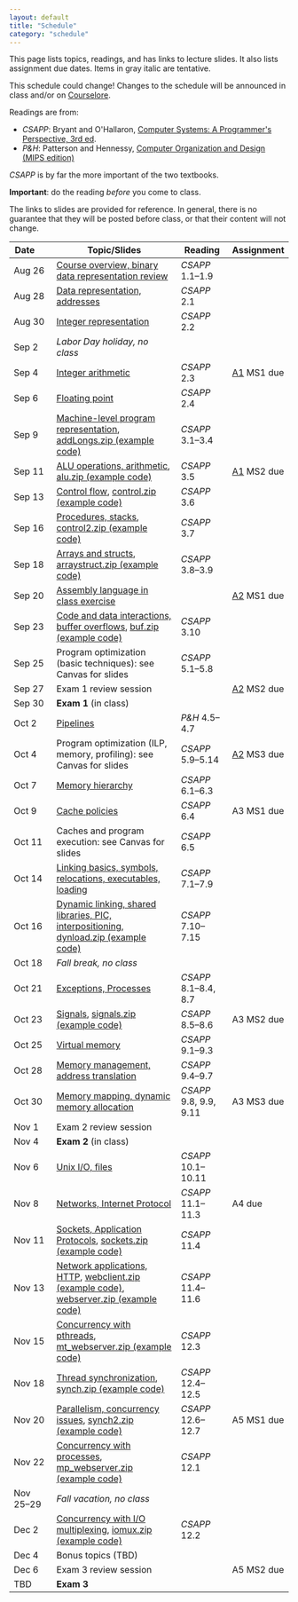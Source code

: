 ```yaml
---
layout: default
title: "Schedule"
category: "schedule"
---
```


This page lists topics, readings, and has links to lecture slides.
It also lists assignment due dates.  Items <span class="tentative">in
gray italic</span> are tentative.

This schedule could change!  Changes
to the schedule will be announced in class and/or on
[Courselore](https://courselore.org/).

Readings are from:
* *CSAPP*: Bryant and O'Hallaron, [Computer Systems: A Programmer's Perspective, 3rd ed](https://csapp.cs.cmu.edu/).
* *P&amp;H*: Patterson and Hennessy, [Computer Organization and Design (MIPS edition)](https://www.elsevier.com/books/computer-organization-and-design-mips-edition/patterson/978-0-12-407726-3)

*CSAPP* is by far the more important of the two textbooks.

**Important**: do the reading *before*
you come to class.

The links to slides are provided for reference.  In general, there is no
guarantee that they will be posted before class, or that their content
will not change.

Date&nbsp;&nbsp;&nbsp;&nbsp;&nbsp; | Topic/Slides | Reading | Assignment
------------------ | ------------ | ------- | ----------
Aug 26 | [Course overview, binary data representation review](lectures/lecture01-public.pdf) | *CSAPP* 1.1–1.9 | 
Aug 28 | [Data representation, addresses](lectures/lecture02-public.pdf) | *CSAPP* 2.1 | 
Aug 30 | [Integer representation](lectures/lecture03-public.pdf) | *CSAPP* 2.2 | 
Sep 2 | *Labor Day holiday, no class* |  | 
Sep 4 | [Integer arithmetic](lectures/lecture04-public.pdf) | *CSAPP* 2.3 | [A1](assign/assign01.html) MS1 due
Sep 6 | [Floating point](lectures/lecture05-public.pdf) | *CSAPP* 2.4 | 
Sep 9 | [Machine-level program representation](lectures/lecture06-public.pdf), [addLongs.zip (example code)](lectures/addLongs.zip) | *CSAPP* 3.1–3.4 | 
Sep 11 | [ALU operations, arithmetic](lectures/lecture07-public.pdf), [alu.zip (example code)](lectures/alu.zip) | *CSAPP* 3.5 | [A1](assign/assign01.html) MS2 due
Sep 13 | [Control flow](lectures/lecture08-public.pdf), [control.zip (example code)](lectures/control.zip) | *CSAPP* 3.6 | 
Sep 16 | [Procedures, stacks](lectures/lecture09-public.pdf), [control2.zip (example code)](lectures/control2.zip) | *CSAPP* 3.7 | 
Sep 18 | [Arrays and structs](lectures/lecture10-public.pdf), [arraystruct.zip (example code)](lectures/arraystruct.zip) | *CSAPP* 3.8–3.9 | 
Sep 20 | [Assembly language in class exercise](lectures/assembly-exercise-public.pdf) |  | [A2](assign/assign02.html) MS1 due
Sep 23 | [Code and data interactions, buffer overflows](lectures/lecture11-public.pdf), [buf.zip (example code)](lectures/buf.zip) | *CSAPP* 3.10 | 
Sep 25 | Program optimization (basic techniques): see Canvas for slides | *CSAPP* 5.1–5.8 | 
Sep 27 | Exam 1 review session |  | [A2](assign/assign02.html) MS2 due
Sep 30 | **Exam 1** (in class) |  | 
Oct 2 | [Pipelines](lectures/lecture13-public.pdf) | <i>P&amp;H</i> 4.5–4.7 | 
Oct 4 | Program optimization (ILP, memory, profiling): see Canvas for slides | *CSAPP* 5.9–5.14 | [A2](assign/assign02.html) MS3 due
Oct 7 | [Memory hierarchy](lectures/lecture15-public.pdf) | *CSAPP* 6.1–6.3 | 
Oct 9 | [Cache policies](lectures/lecture16-public.pdf) | *CSAPP* 6.4 | <span class='tentative'>A3 MS1 due</span>
Oct 11 | Caches and program execution: see Canvas for slides | *CSAPP* 6.5 | 
Oct 14 | [Linking basics, symbols, relocations, executables, loading](lectures/lecture18-public.pdf) | *CSAPP* 7.1–7.9 | 
Oct 16 | [Dynamic linking, shared libraries, PIC, interpositioning](lectures/lecture19-public.pdf), [dynload.zip (example code)](lectures/dynload.zip) | *CSAPP* 7.10–7.15 | 
Oct 18 | *Fall break, no class* |  | 
Oct 21 | [Exceptions, Processes](lectures/lecture20-public.pdf) | *CSAPP* 8.1–8.4, 8.7 | 
Oct 23 | [Signals](lectures/lecture21-public.pdf), [signals.zip (example code)](lectures/signals.zip) | *CSAPP* 8.5–8.6 | <span class='tentative'>A3 MS2 due</span>
Oct 25 | [Virtual memory](lectures/lecture22-public.pdf) | *CSAPP* 9.1–9.3 | 
Oct 28 | [Memory management, address translation](lectures/lecture23-public.pdf) | *CSAPP* 9.4–9.7 | 
Oct 30 | [Memory mapping, dynamic memory allocation](lectures/lecture24-public.pdf) | *CSAPP* 9.8, 9.9, 9.11 | <span class='tentative'>A3 MS3 due</span>
Nov 1 | Exam 2 review session |  | 
Nov 4 | **Exam 2** (in class) |  | 
Nov 6 | [Unix I/O, files](lectures/lecture25-public.pdf) | *CSAPP* 10.1–10.11 | 
Nov 8 | [Networks, Internet Protocol](lectures/lecture26-public.pdf) | *CSAPP* 11.1–11.3 | <span class='tentative'>A4 due</span>
Nov 11 | [Sockets, Application Protocols](lectures/lecture27-public.pdf), [sockets.zip (example code)](lectures/sockets.zip) | *CSAPP* 11.4 | 
Nov 13 | [Network applications, HTTP](lectures/lecture28-public.pdf), [webclient.zip (example code)](lectures/webclient.zip), [webserver.zip (example code)](lectures/webserver.zip) | *CSAPP* 11.4–11.6 | 
Nov 15 | [Concurrency with pthreads](lectures/lecture29-public.pdf), [mt_webserver.zip (example code)](lectures/mt_webserver.zip) | *CSAPP* 12.3 | 
Nov 18 | [Thread synchronization](lectures/lecture30-public.pdf), [synch.zip (example code)](lectures/synch.zip) | *CSAPP* 12.4–12.5 | 
Nov 20 | [Parallelism, concurrency issues](lectures/lecture31-public.pdf), [synch2.zip (example code)](lectures/synch2.zip) | *CSAPP* 12.6–12.7 | <span class='tentative'>A5 MS1 due</span>
Nov 22 | [Concurrency with processes](lectures/lecture32-public.pdf), [mp_webserver.zip (example code)](lectures/mp_webserver.zip) | *CSAPP* 12.1 | 
Nov 25–29 | *Fall vacation, no class* |  | 
Dec 2 | [Concurrency with I/O multiplexing](lectures/lecture33-public.pdf), [iomux.zip (example code)](lectures/iomux.zip) | *CSAPP* 12.2 | 
Dec 4 | Bonus topics (TBD) |  | 
Dec 6 | Exam 3 review session |  | <span class='tentative'>A5 MS2 due</span>
TBD | **Exam 3** |  | 
